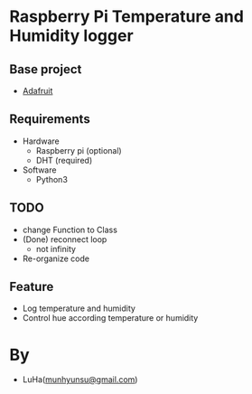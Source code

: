 # Raspberry Pi Temperature and Humidity logger

## Base project
- [Adafruit](https://github.com/adafruit/Adafruit_Python_DHT)

## Requirements
- Hardware
  - Raspberry pi (optional)
  - DHT (required)
- Software
  - Python3

## TODO
- change Function to Class
- (Done) reconnect loop
  - not infinity
- Re-organize code

## Feature
- Log temperature and humidity
- Control hue according temperature or humidity

# By
- LuHa(munhyunsu@gmail.com)

